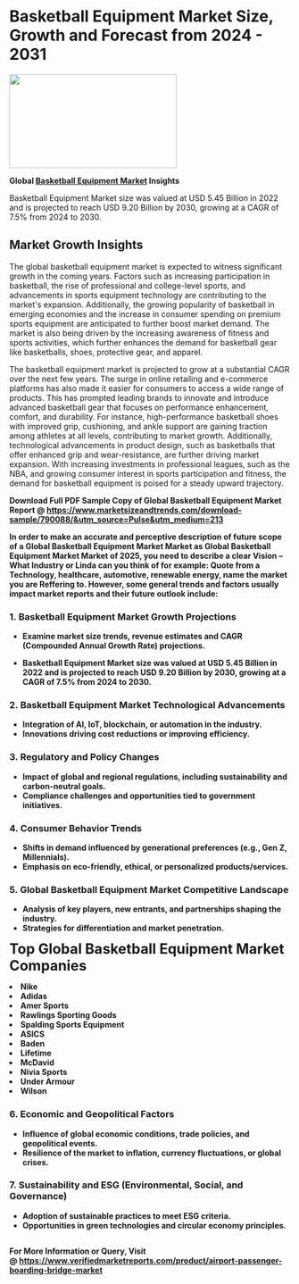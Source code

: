 <H1>Basketball Equipment Market Size, Growth and Forecast from 2024 - 2031</H1><img class="aligncenter size-medium wp-image-584254" src="https://thirdeyenews.in/wp-content/uploads/2024/09/Global-Market-Research-300x168.jpeg" alt="" width="300" height="168" /><p><strong>Global&nbsp;<a href="https://www.marketsizeandtrends.com/download-sample/790088/&amp;utm_source=Pulse&amp;utm_medium=213">Basketball Equipment Market</a> Insights</strong></p><p>Basketball Equipment Market size was valued at USD 5.45 Billion in 2022 and is projected to reach USD 9.20 Billion by 2030, growing at a CAGR of 7.5% from 2024 to 2030.</p><p><h2>Market Growth Insights</h2> <p>The global basketball equipment market is expected to witness significant growth in the coming years. Factors such as increasing participation in basketball, the rise of professional and college-level sports, and advancements in sports equipment technology are contributing to the market's expansion. Additionally, the growing popularity of basketball in emerging economies and the increase in consumer spending on premium sports equipment are anticipated to further boost market demand. The market is also being driven by the increasing awareness of fitness and sports activities, which further enhances the demand for basketball gear like basketballs, shoes, protective gear, and apparel.</p> <p><strong></strong></p> <p>The basketball equipment market is projected to grow at a substantial CAGR over the next few years. The surge in online retailing and e-commerce platforms has also made it easier for consumers to access a wide range of products. This has prompted leading brands to innovate and introduce advanced basketball gear that focuses on performance enhancement, comfort, and durability. For instance, high-performance basketball shoes with improved grip, cushioning, and ankle support are gaining traction among athletes at all levels, contributing to market growth. Additionally, technological advancements in product design, such as basketballs that offer enhanced grip and wear-resistance, are further driving market expansion. With increasing investments in professional leagues, such as the NBA, and growing consumer interest in sports participation and fitness, the demand for basketball equipment is poised for a steady upward trajectory. <p><strong></p><p><span class=""><strong>Download Full PDF Sample Copy of Global Basketball Equipment Market Report</strong> @ <a href="https://www.marketsizeandtrends.com/download-sample/790088/&amp;utm_source=Pulse&amp;utm_medium=213" target="_blank">https://www.marketsizeandtrends.com/download-sample/790088/&amp;utm_source=Pulse&amp;utm_medium=213</a></span></p><p>In order to make an accurate and perceptive description of future scope of a Global&nbsp;Basketball Equipment Market Market as Global&nbsp;Basketball Equipment Market Market of 2025, you need to describe a clear Vision &ndash; What Industry or Linda can you think of for example: Quote from a Technology, healthcare, automotive, renewable energy, name the market you are Reffering to. However, some general trends and factors usually impact market reports and their future outlook include:</p><h3>1.&nbsp;<strong>Basketball Equipment Market Growth Projections</strong></h3><ul><li>Examine market size trends, revenue estimates and CAGR (Compounded Annual Growth Rate) projections.</li><li><p>Basketball Equipment Market size was valued at USD 5.45 Billion in 2022 and is projected to reach USD 9.20 Billion by 2030, growing at a CAGR of 7.5% from 2024 to 2030.</p></li></ul><h3>2.&nbsp;<strong>Basketball Equipment Market Technological Advancements</strong></h3><ul><li>Integration of AI, IoT, blockchain, or automation in the industry.</li><li>Innovations driving cost reductions or improving efficiency.</li></ul><h3>3.&nbsp;<strong>Regulatory and Policy Changes</strong></h3><ul><li>Impact of global and regional regulations, including sustainability and carbon-neutral goals.</li><li>Compliance challenges and opportunities tied to government initiatives.</li></ul><h3>4.&nbsp;<strong>Consumer Behavior Trends</strong></h3><ul><li>Shifts in demand influenced by generational preferences (e.g., Gen Z, Millennials).</li><li>Emphasis on eco-friendly, ethical, or personalized products/services.</li></ul><h3>5.&nbsp;<strong>Global Basketball Equipment Market Competitive Landscape</strong></h3><ul><li>Analysis of key players, new entrants, and partnerships shaping the industry.</li><li>Strategies for differentiation and market penetration.</li></ul><p data-pm-slice="1 1 []"><span style="color: inherit; font-family: inherit; font-size: 25px;">Top Global Basketball Equipment Market Companies</span></p><div class="" data-test-id=""><p><li>Nike</li><li> Adidas</li><li> Amer Sports</li><li> Rawlings Sporting Goods</li><li> Spalding Sports Equipment</li><li> ASICS</li><li> Baden</li><li> Lifetime</li><li> McDavid</li><li> Nivia Sports</li><li> Under Armour</li><li> Wilson</li></p></div><h3>6.&nbsp;<strong>Economic and Geopolitical Factors</strong></h3><ul><li>Influence of global economic conditions, trade policies, and geopolitical events.</li><li>Resilience of the market to inflation, currency fluctuations, or global crises.</li></ul><h3>7.&nbsp;<strong>Sustainability and ESG (Environmental, Social, and Governance)</strong></h3><ul><li>Adoption of sustainable practices to meet ESG criteria.</li><li>Opportunities in green technologies and circular economy principles.</li></ul><h2><strong style="font-size: 14px;">For More Information or Query, Visit @&nbsp;</strong><a style="background-color: #ffffff; font-size: 14px;" href="https://www.marketsizeandtrends.com/report/basketball-equipment-market/" target="_blank">https://www.verifiedmarketreports.com/product/airport-passenger-boarding-bridge-market</a></h2>
